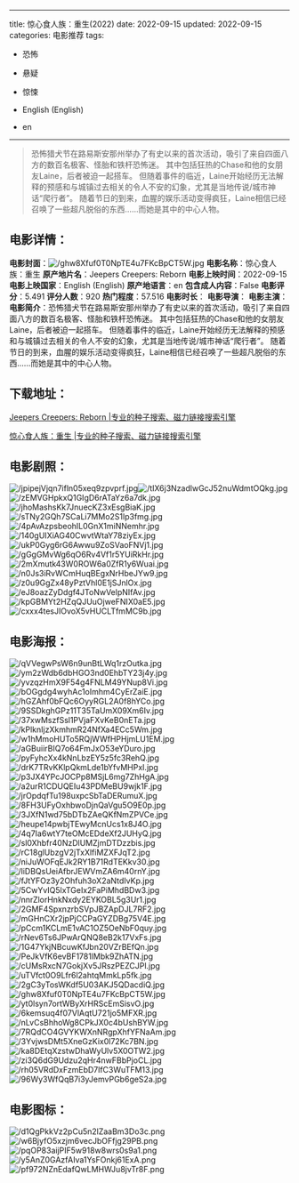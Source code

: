 
---
title: 惊心食人族：重生(2022)
date: 2022-09-15
updated: 2022-09-15
categories: 电影推荐
tags:
- 恐怖
- 悬疑
- 惊悚

- English (English)
- en
---


> 恐怖猎犬节在路易斯安那州举办了有史以来的首次活动，吸引了来自四面八方的数百名极客、怪胎和铁杆恐怖迷。 其中包括狂热的Chase和他的女朋友Laine，后者被迫一起搭车。 但随着事件的临近，Laine开始经历无法解释的预感和与城镇过去相关的令人不安的幻象，尤其是当地传说/城市神话“爬行者”。 随着节日的到来，血腥的娱乐活动变得疯狂，Laine相信已经召唤了一些超凡脱俗的东西……而她是其中的中心人物。

## **电影详情**：

**电影封面**：<img src="https://image.tmdb.org/t/p/w200/ghw8Xfuf0T0NpTE4u7FKcBpCT5W.jpg" alt="/ghw8Xfuf0T0NpTE4u7FKcBpCT5W.jpg" title="/ghw8Xfuf0T0NpTE4u7FKcBpCT5W.jpg">
**电影名称**：惊心食人族：重生
**原产地片名**：Jeepers Creepers: Reborn
**电影上映时间**：2022-09-15
**电影上映国家**：English (English)
**原产地语言**：en
**包含成人内容**：False
**电影评分**：5.491
**评分人数**：920
**热门程度**：57.516
**电影时长**：
**电影导演**：
**电影主演**：
**电影简介**：恐怖猎犬节在路易斯安那州举办了有史以来的首次活动，吸引了来自四面八方的数百名极客、怪胎和铁杆恐怖迷。 其中包括狂热的Chase和他的女朋友Laine，后者被迫一起搭车。 但随着事件的临近，Laine开始经历无法解释的预感和与城镇过去相关的令人不安的幻象，尤其是当地传说/城市神话“爬行者”。 随着节日的到来，血腥的娱乐活动变得疯狂，Laine相信已经召唤了一些超凡脱俗的东西……而她是其中的中心人物。

## **下载地址**：
[Jeepers Creepers: Reborn |专业的种子搜索、磁力链接搜索引擎](https://movie.amd794.com:2083/?search=Jeepers%20Creepers%3A%20Reborn&ordering=&mode=match_phrase&page_size=10&page=1)

[惊心食人族：重生 |专业的种子搜索、磁力链接搜索引擎](https://movie.amd794.com:2083/?search=%E6%83%8A%E5%BF%83%E9%A3%9F%E4%BA%BA%E6%97%8F%EF%BC%9A%E9%87%8D%E7%94%9F&ordering=&mode=match_phrase&page_size=10&page=1)
 

## **电影剧照**：
<img src="https://image.tmdb.org/t/p/original/jpipejVjqn7ifln05xeq9zpvprf.jpg" alt="/jpipejVjqn7ifln05xeq9zpvprf.jpg" title="/jpipejVjqn7ifln05xeq9zpvprf.jpg"><img src="https://image.tmdb.org/t/p/original/tIX6j3NzadlwGcJ52nuWdmtOQkg.jpg" alt="/tIX6j3NzadlwGcJ52nuWdmtOQkg.jpg" title="/tIX6j3NzadlwGcJ52nuWdmtOQkg.jpg"><img src="https://image.tmdb.org/t/p/original/zEMVGHpkxQ1GIgD6rATaYz6a7dk.jpg" alt="/zEMVGHpkxQ1GIgD6rATaYz6a7dk.jpg" title="/zEMVGHpkxQ1GIgD6rATaYz6a7dk.jpg"><img src="https://image.tmdb.org/t/p/original/jhoMashsKk7JnuecKZ3xEsgBiaK.jpg" alt="/jhoMashsKk7JnuecKZ3xEsgBiaK.jpg" title="/jhoMashsKk7JnuecKZ3xEsgBiaK.jpg"><img src="https://image.tmdb.org/t/p/original/sTNy2GQh7SCaLi7MMo2S1lp3fmg.jpg" alt="/sTNy2GQh7SCaLi7MMo2S1lp3fmg.jpg" title="/sTNy2GQh7SCaLi7MMo2S1lp3fmg.jpg"><img src="https://image.tmdb.org/t/p/original/4pAvAzpsbeohIL0GnX1miNNemhr.jpg" alt="/4pAvAzpsbeohIL0GnX1miNNemhr.jpg" title="/4pAvAzpsbeohIL0GnX1miNNemhr.jpg"><img src="https://image.tmdb.org/t/p/original/140gUIXiAG40CwvtWtaY78ziyEx.jpg" alt="/140gUIXiAG40CwvtWtaY78ziyEx.jpg" title="/140gUIXiAG40CwvtWtaY78ziyEx.jpg"><img src="https://image.tmdb.org/t/p/original/ukP0Gyg6rG6Awwu9ZoSVaoFNVj1.jpg" alt="/ukP0Gyg6rG6Awwu9ZoSVaoFNVj1.jpg" title="/ukP0Gyg6rG6Awwu9ZoSVaoFNVj1.jpg"><img src="https://image.tmdb.org/t/p/original/gGgGMvWg6qO6Rv4Vf1r5YUiRkHr.jpg" alt="/gGgGMvWg6qO6Rv4Vf1r5YUiRkHr.jpg" title="/gGgGMvWg6qO6Rv4Vf1r5YUiRkHr.jpg"><img src="https://image.tmdb.org/t/p/original/2mXmutk43W0ROW6a0ZfR1y6Wuai.jpg" alt="/2mXmutk43W0ROW6a0ZfR1y6Wuai.jpg" title="/2mXmutk43W0ROW6a0ZfR1y6Wuai.jpg"><img src="https://image.tmdb.org/t/p/original/n0Js3iRvWCmHuqBEgxNrHbeJYw9.jpg" alt="/n0Js3iRvWCmHuqBEgxNrHbeJYw9.jpg" title="/n0Js3iRvWCmHuqBEgxNrHbeJYw9.jpg"><img src="https://image.tmdb.org/t/p/original/z0u9GgZx48yPztVhl0E1jSJnlOx.jpg" alt="/z0u9GgZx48yPztVhl0E1jSJnlOx.jpg" title="/z0u9GgZx48yPztVhl0E1jSJnlOx.jpg"><img src="https://image.tmdb.org/t/p/original/eJ8oazZyDdgf4JToNwVelpNIfAv.jpg" alt="/eJ8oazZyDdgf4JToNwVelpNIfAv.jpg" title="/eJ8oazZyDdgf4JToNwVelpNIfAv.jpg"><img src="https://image.tmdb.org/t/p/original/kpGBMYt2HZqQJUuOjweFNIX0aE5.jpg" alt="/kpGBMYt2HZqQJUuOjweFNIX0aE5.jpg" title="/kpGBMYt2HZqQJUuOjweFNIX0aE5.jpg"><img src="https://image.tmdb.org/t/p/original/cxxx4tesJIOvoX5vHUCLTfmMC9b.jpg" alt="/cxxx4tesJIOvoX5vHUCLTfmMC9b.jpg" title="/cxxx4tesJIOvoX5vHUCLTfmMC9b.jpg">

## **电影海报**：
<img src="https://image.tmdb.org/t/p/original/qVVegwPsW6n9unBtLWq1rzOutka.jpg" alt="/qVVegwPsW6n9unBtLWq1rzOutka.jpg" title="/qVVegwPsW6n9unBtLWq1rzOutka.jpg"><img src="https://image.tmdb.org/t/p/original/ym2zWdb6dbHGO3nd0EhbTY23j4y.jpg" alt="/ym2zWdb6dbHGO3nd0EhbTY23j4y.jpg" title="/ym2zWdb6dbHGO3nd0EhbTY23j4y.jpg"><img src="https://image.tmdb.org/t/p/original/yvzqzHmX9F54g4FNLM49YNup8Vi.jpg" alt="/yvzqzHmX9F54g4FNLM49YNup8Vi.jpg" title="/yvzqzHmX9F54g4FNLM49YNup8Vi.jpg"><img src="https://image.tmdb.org/t/p/original/bOGgdg4wyhAc1oImhm4CyErZaiE.jpg" alt="/bOGgdg4wyhAc1oImhm4CyErZaiE.jpg" title="/bOGgdg4wyhAc1oImhm4CyErZaiE.jpg"><img src="https://image.tmdb.org/t/p/original/hGZAhf0bFQc6OyyRGL2A0f8hYCo.jpg" alt="/hGZAhf0bFQc6OyyRGL2A0f8hYCo.jpg" title="/hGZAhf0bFQc6OyyRGL2A0f8hYCo.jpg"><img src="https://image.tmdb.org/t/p/original/9SSDkghGPz11T35TaUmX09Xm6Iv.jpg" alt="/9SSDkghGPz11T35TaUmX09Xm6Iv.jpg" title="/9SSDkghGPz11T35TaUmX09Xm6Iv.jpg"><img src="https://image.tmdb.org/t/p/original/37xwMszfSsl1PVjaFXvKeB0nETa.jpg" alt="/37xwMszfSsl1PVjaFXvKeB0nETa.jpg" title="/37xwMszfSsl1PVjaFXvKeB0nETa.jpg"><img src="https://image.tmdb.org/t/p/original/kPlknIjzXkmhmR24NfXa4ECc5Wm.jpg" alt="/kPlknIjzXkmhmR24NfXa4ECc5Wm.jpg" title="/kPlknIjzXkmhmR24NfXa4ECc5Wm.jpg"><img src="https://image.tmdb.org/t/p/original/w1hMmoHUTo5RQjWWfHPHjmLU1EM.jpg" alt="/w1hMmoHUTo5RQjWWfHPHjmLU1EM.jpg" title="/w1hMmoHUTo5RQjWWfHPHjmLU1EM.jpg"><img src="https://image.tmdb.org/t/p/original/aGBuiirBIQ7o64FmJxO53eYDuro.jpg" alt="/aGBuiirBIQ7o64FmJxO53eYDuro.jpg" title="/aGBuiirBIQ7o64FmJxO53eYDuro.jpg"><img src="https://image.tmdb.org/t/p/original/pyFyhcXx4kNnLbzEY5z5fc3RehQ.jpg" alt="/pyFyhcXx4kNnLbzEY5z5fc3RehQ.jpg" title="/pyFyhcXx4kNnLbzEY5z5fc3RehQ.jpg"><img src="https://image.tmdb.org/t/p/original/drK7TRvKKlpQkmLde1bYfvMHPxI.jpg" alt="/drK7TRvKKlpQkmLde1bYfvMHPxI.jpg" title="/drK7TRvKKlpQkmLde1bYfvMHPxI.jpg"><img src="https://image.tmdb.org/t/p/original/p3JX4YPcJOCPp8MSjL6mg7ZhHgA.jpg" alt="/p3JX4YPcJOCPp8MSjL6mg7ZhHgA.jpg" title="/p3JX4YPcJOCPp8MSjL6mg7ZhHgA.jpg"><img src="https://image.tmdb.org/t/p/original/a2urR1CDUQEIu43PDMeBU9wjk1F.jpg" alt="/a2urR1CDUQEIu43PDMeBU9wjk1F.jpg" title="/a2urR1CDUQEIu43PDMeBU9wjk1F.jpg"><img src="https://image.tmdb.org/t/p/original/jrOpdqfTu198uxpcSbTaDERumuX.jpg" alt="/jrOpdqfTu198uxpcSbTaDERumuX.jpg" title="/jrOpdqfTu198uxpcSbTaDERumuX.jpg"><img src="https://image.tmdb.org/t/p/original/8FH3UFyOxhbwoDjnQaVgu5O9E0p.jpg" alt="/8FH3UFyOxhbwoDjnQaVgu5O9E0p.jpg" title="/8FH3UFyOxhbwoDjnQaVgu5O9E0p.jpg"><img src="https://image.tmdb.org/t/p/original/3JXfN1wd75bDTbZAeQKfNmZPVCe.jpg" alt="/3JXfN1wd75bDTbZAeQKfNmZPVCe.jpg" title="/3JXfN1wd75bDTbZAeQKfNmZPVCe.jpg"><img src="https://image.tmdb.org/t/p/original/heupe14pwbjTEwyMcnUcs1x8J4O.jpg" alt="/heupe14pwbjTEwyMcnUcs1x8J4O.jpg" title="/heupe14pwbjTEwyMcnUcs1x8J4O.jpg"><img src="https://image.tmdb.org/t/p/original/4q7Ia6wtY7teOMcEDdeXf2JUHyQ.jpg" alt="/4q7Ia6wtY7teOMcEDdeXf2JUHyQ.jpg" title="/4q7Ia6wtY7teOMcEDdeXf2JUHyQ.jpg"><img src="https://image.tmdb.org/t/p/original/sl0Xhbfr40NzDlUMZjmDTDzzbis.jpg" alt="/sl0Xhbfr40NzDlUMZjmDTDzzbis.jpg" title="/sl0Xhbfr40NzDlUMZjmDTDzzbis.jpg"><img src="https://image.tmdb.org/t/p/original/rC18glUbzgV2jTxXlfiMZXFJqT2.jpg" alt="/rC18glUbzgV2jTxXlfiMZXFJqT2.jpg" title="/rC18glUbzgV2jTxXlfiMZXFJqT2.jpg"><img src="https://image.tmdb.org/t/p/original/niJuWOFqEJk2RY1B71RdTEKkv30.jpg" alt="/niJuWOFqEJk2RY1B71RdTEKkv30.jpg" title="/niJuWOFqEJk2RY1B71RdTEKkv30.jpg"><img src="https://image.tmdb.org/t/p/original/liDBQsUeiAfbrJEWVmZA6m40rnY.jpg" alt="/liDBQsUeiAfbrJEWVmZA6m40rnY.jpg" title="/liDBQsUeiAfbrJEWVmZA6m40rnY.jpg"><img src="https://image.tmdb.org/t/p/original/fJtYFOz3y2Ohfuh3oX2aNtdIvKp.jpg" alt="/fJtYFOz3y2Ohfuh3oX2aNtdIvKp.jpg" title="/fJtYFOz3y2Ohfuh3oX2aNtdIvKp.jpg"><img src="https://image.tmdb.org/t/p/original/5CwYvIQ5lxTGeIx2FaPiMhdBDw3.jpg" alt="/5CwYvIQ5lxTGeIx2FaPiMhdBDw3.jpg" title="/5CwYvIQ5lxTGeIx2FaPiMhdBDw3.jpg"><img src="https://image.tmdb.org/t/p/original/nnrZlorHnkNxdy2EYKOBL5g3Ur1.jpg" alt="/nnrZlorHnkNxdy2EYKOBL5g3Ur1.jpg" title="/nnrZlorHnkNxdy2EYKOBL5g3Ur1.jpg"><img src="https://image.tmdb.org/t/p/original/2GMF4SpxnzrbSVpJBZApDJL7RF2.jpg" alt="/2GMF4SpxnzrbSVpJBZApDJL7RF2.jpg" title="/2GMF4SpxnzrbSVpJBZApDJL7RF2.jpg"><img src="https://image.tmdb.org/t/p/original/mGHnCXr2jpPjCCPaGYZDBg75V4E.jpg" alt="/mGHnCXr2jpPjCCPaGYZDBg75V4E.jpg" title="/mGHnCXr2jpPjCCPaGYZDBg75V4E.jpg"><img src="https://image.tmdb.org/t/p/original/pCcm1KCLmE1vAC1OZ5OeNbF0quy.jpg" alt="/pCcm1KCLmE1vAC1OZ5OeNbF0quy.jpg" title="/pCcm1KCLmE1vAC1OZ5OeNbF0quy.jpg"><img src="https://image.tmdb.org/t/p/original/rNev6Ts6JPwArQNQ8eB2k17VxFs.jpg" alt="/rNev6Ts6JPwArQNQ8eB2k17VxFs.jpg" title="/rNev6Ts6JPwArQNQ8eB2k17VxFs.jpg"><img src="https://image.tmdb.org/t/p/original/1G47YkjNBcuwKfJbn20VZrBEfQn.jpg" alt="/1G47YkjNBcuwKfJbn20VZrBEfQn.jpg" title="/1G47YkjNBcuwKfJbn20VZrBEfQn.jpg"><img src="https://image.tmdb.org/t/p/original/PeJkVfK6evBF1781lMbk9ZhATN.jpg" alt="/PeJkVfK6evBF1781lMbk9ZhATN.jpg" title="/PeJkVfK6evBF1781lMbk9ZhATN.jpg"><img src="https://image.tmdb.org/t/p/original/cUMsRxcN7GokjXv5JRszPEZCJPl.jpg" alt="/cUMsRxcN7GokjXv5JRszPEZCJPl.jpg" title="/cUMsRxcN7GokjXv5JRszPEZCJPl.jpg"><img src="https://image.tmdb.org/t/p/original/uTVfct0O9Lfr6l2ahtqMmkLp5fk.jpg" alt="/uTVfct0O9Lfr6l2ahtqMmkLp5fk.jpg" title="/uTVfct0O9Lfr6l2ahtqMmkLp5fk.jpg"><img src="https://image.tmdb.org/t/p/original/2gC3yTosWKdf5U03AKJ5QDacdiQ.jpg" alt="/2gC3yTosWKdf5U03AKJ5QDacdiQ.jpg" title="/2gC3yTosWKdf5U03AKJ5QDacdiQ.jpg"><img src="https://image.tmdb.org/t/p/original/ghw8Xfuf0T0NpTE4u7FKcBpCT5W.jpg" alt="/ghw8Xfuf0T0NpTE4u7FKcBpCT5W.jpg" title="/ghw8Xfuf0T0NpTE4u7FKcBpCT5W.jpg"><img src="https://image.tmdb.org/t/p/original/yt0lsyn7ortWByXrHRScEmSisvO.jpg" alt="/yt0lsyn7ortWByXrHRScEmSisvO.jpg" title="/yt0lsyn7ortWByXrHRScEmSisvO.jpg"><img src="https://image.tmdb.org/t/p/original/6kemsuq4f07VlAqtU721jo5MFXR.jpg" alt="/6kemsuq4f07VlAqtU721jo5MFXR.jpg" title="/6kemsuq4f07VlAqtU721jo5MFXR.jpg"><img src="https://image.tmdb.org/t/p/original/nLvCsBhhoWg8CPkJX0c4bUshBYW.jpg" alt="/nLvCsBhhoWg8CPkJX0c4bUshBYW.jpg" title="/nLvCsBhhoWg8CPkJX0c4bUshBYW.jpg"><img src="https://image.tmdb.org/t/p/original/7RQdCO4GVYKWXnNRgpXhfYFNaAm.jpg" alt="/7RQdCO4GVYKWXnNRgpXhfYFNaAm.jpg" title="/7RQdCO4GVYKWXnNRgpXhfYFNaAm.jpg"><img src="https://image.tmdb.org/t/p/original/3YvjwsDMt5XneGzKix0l72Kc7BN.jpg" alt="/3YvjwsDMt5XneGzKix0l72Kc7BN.jpg" title="/3YvjwsDMt5XneGzKix0l72Kc7BN.jpg"><img src="https://image.tmdb.org/t/p/original/ka8DEtqXzstwDhaWyUlv5X0OTW2.jpg" alt="/ka8DEtqXzstwDhaWyUlv5X0OTW2.jpg" title="/ka8DEtqXzstwDhaWyUlv5X0OTW2.jpg"><img src="https://image.tmdb.org/t/p/original/zi3Q6dG9Udzu2qHr4nwFBbPjoCL.jpg" alt="/zi3Q6dG9Udzu2qHr4nwFBbPjoCL.jpg" title="/zi3Q6dG9Udzu2qHr4nwFBbPjoCL.jpg"><img src="https://image.tmdb.org/t/p/original/rh05VRdDxFzmEbD7lfC3WuTFM13.jpg" alt="/rh05VRdDxFzmEbD7lfC3WuTFM13.jpg" title="/rh05VRdDxFzmEbD7lfC3WuTFM13.jpg"><img src="https://image.tmdb.org/t/p/original/96Wy3WfQqB7i3yJemvPGb6geS2a.jpg" alt="/96Wy3WfQqB7i3yJemvPGb6geS2a.jpg" title="/96Wy3WfQqB7i3yJemvPGb6geS2a.jpg">

## **电影图标**：
<img src="https://image.tmdb.org/t/p/original/d1QgPkkVz2pCu5n2lZaaBm3Do3c.png" alt="/d1QgPkkVz2pCu5n2lZaaBm3Do3c.png" title="/d1QgPkkVz2pCu5n2lZaaBm3Do3c.png"><img src="https://image.tmdb.org/t/p/original/w6BjyfO5xzjm6vecJbOFfjg29PB.png" alt="/w6BjyfO5xzjm6vecJbOFfjg29PB.png" title="/w6BjyfO5xzjm6vecJbOFfjg29PB.png"><img src="https://image.tmdb.org/t/p/original/pqOP83aijPIF5w918w8wrs0s9a1.png" alt="/pqOP83aijPIF5w918w8wrs0s9a1.png" title="/pqOP83aijPIF5w918w8wrs0s9a1.png"><img src="https://image.tmdb.org/t/p/original/y5AnZ0GAzfAIva1YsFOnkj61ExA.png" alt="/y5AnZ0GAzfAIva1YsFOnkj61ExA.png" title="/y5AnZ0GAzfAIva1YsFOnkj61ExA.png"><img src="https://image.tmdb.org/t/p/original/pf972NZnEdafQwLMHWJu8jvTr8F.png" alt="/pf972NZnEdafQwLMHWJu8jvTr8F.png" title="/pf972NZnEdafQwLMHWJu8jvTr8F.png">
